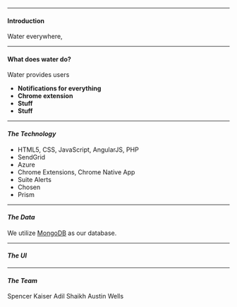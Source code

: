 ---------------------------------------------------------
#### Introduction

Water everywhere,

---------------------------------------------------------

#### What does water do?

Water provides users

* **Notifications for everything**
* **Chrome extension**
* **Stuff**
* **Stuff**

---------------------------------------------------------
#### _The Technology_

* HTML5, CSS, JavaScript, AngularJS, PHP
* SendGrid
* Azure
* Chrome Extensions, Chrome Native App
* Suite Alerts
* Chosen
* Prism

---------------------------------------------------------

#### _The Data_

We utilize [MongoDB](http://www.mongodb.org/) as our database. 


---------------------------------------------------------

#### _The UI_



---------------------------------------------------------

#### _The Team_

Spencer Kaiser
Adil Shaikh
Austin Wells